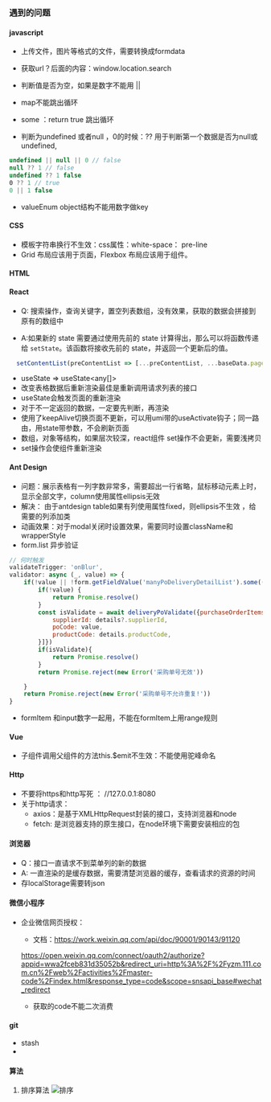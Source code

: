### 遇到的问题
#### javascript
+ 上传文件，图片等格式的文件，需要转换成formdata
+ 获取url？后面的内容：window.location.search
+ 判断值是否为空，如果是数字不能用 ||
+ map不能跳出循环
+ some ：return true 跳出循环

+ 判断为undefined 或者null  ，0的时候：?? 用于判断第一个数据是否为null或undefined,
```javascript
undefined || null || 0 // false
null ?? 1 // false
undefined ?? 1 false
​0 ?? 1 // true
0 || 1 false
```
+ valueEnum  object结构不能用数字做key


#### CSS
+ 模板字符串换行不生效：css属性：white-space： pre-line
+ Grid 布局应该用于页面，Flexbox 布局应该用于组件。
#### HTML

#### React
+ Q: 搜索操作，查询关键字，置空列表数组，没有效果，获取的数据会拼接到原有的数组中

+ A:如果新的 state 需要通过使用先前的 state 计算得出，那么可以将函数传递给 `setState`。该函数将接收先前的 state，并返回一个更新后的值。
```javascript
  setContentList(preContentList => [...preContentList, ...baseData.pageData]);
```
+ useState<array> => useState<any[]>
+ 改变表格数据后重新渲染最佳是重新调用请求列表的接口
+ useState会触发页面的重新渲染
+ 对于不一定返回的数据，一定要先判断，再渲染
+ 使用了keepAlive切换页面不更新，可以用umi带的useActivate钩子；同一路由，用state带参数，不会刷新页面
+ 数组，对象等结构，如果层次较深，react组件 set操作不会更新，需要浅拷贝
+ set操作会使组件重新渲染
#### Ant Design
+ 问题：展示表格有一列字数非常多，需要超出一行省略，鼠标移动元素上时，显示全部文字，column使用属性ellipsis无效
+ 解决： 由于antdesign table如果有列使用属性fixed，则ellipsis不生效 ，给需要的列添加类
+ 动画效果：对于modal关闭时设置效果，需要同时设置className和wrapperStyle
+ form.list 异步验证

```javascript
// 何时触发
validateTrigger: 'onBlur',
validator: async (_, value) => {
    if(!value || !form.getFieldValue('manyPoDeliveryDetailList').some((i, index2) =>  index2 !== index && i?.procurementNumber === value) ){
        if(!value) {
            return Promise.resolve()
        }
        const isValidate = await deliveryPoValidate({purchaseOrderItems: [{
            supplierId: details?.supplierId,
            poCode: value,
            productCode: details.productCode,
        }]})
        if(isValidate){
            return Promise.resolve()
        }
        return Promise.reject(new Error('采购单号无效'))

    } 
    return Promise.reject(new Error('采购单号不允许重复!'))
}
```
+ formItem 和input数字一起用，不能在formItem上用range规则

#### Vue
+ 子组件调用父组件的方法this.$emit不生效：不能使用驼峰命名

#### Http
+ 不要将https和http写死 ： //127.0.0.1:8080
+ 关于http请求：
  - axios：是基于XMLHttpRequest封装的接口，支持浏览器和node
  - fetch: 是浏览器支持的原生接口，在node环境下需要安装相应的包
#### 浏览器
+ Q：接口一直请求不到菜单列的新的数据
+ A: 一直渲染的是缓存数据，需要清楚浏览器的缓存，查看请求的资源的时间
+ 存localStorage需要转json
#### 微信小程序
+ 企业微信网页授权：

  + 文档：https://work.weixin.qq.com/api/doc/90001/90143/91120

  https://open.weixin.qq.com/connect/oauth2/authorize?appid=wwa2fceb831d35052b&redirect_uri=http%3A%2F%2Fyzm.111.com.cn%2Fweb%2Factivities%2Fmaster-code%2Findex.html&response_type=code&scope=snsapi_base#wechat_redirect

  + 获取的code不能二次消费

#### git
+ stash 
+ 

#### 算法
1. 排序算法
![排序](https://www.runoob.com/wp-content/uploads/2019/03/0B319B38-B70E-4118-B897-74EFA7E368F9.png)

